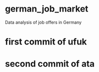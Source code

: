 # german_job_market
Data analysis of job offers in Germany

# first commit of ufuk

# second commit of ata
